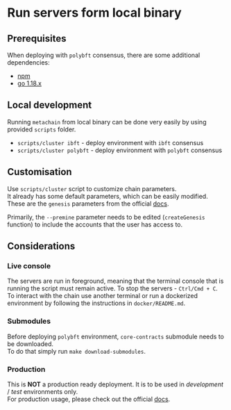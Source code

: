 # Run servers form local binary

## Prerequisites

When deploying with `polybft` consensus, there are some additional dependencies:
* [npm](https://nodejs.org/en/)
* [go 1.18.x](https://go.dev/dl/)

## Local development
Running `metachain` from local binary can be done very easily by using provided `scripts` folder.

* `scripts/cluster ibft` - deploy environment with `ibft` consensus
* `scripts/cluster polybft` - deploy environment with `polybft` consensus

## Customisation
Use `scripts/cluster` script to customize chain parameters.   
It already has some default parameters, which can be easily modified.
These are the `genesis` parameters from the official [docs](https://wiki.metachain.technology/docs//get-started/cli-commands#genesis-flags).

Primarily, the `--premine` parameter needs to be edited (`createGenesis` function) to include the accounts that the user has access to.

## Considerations

### Live console
The servers are run in foreground, meaning that the terminal console that is running the script 
must remain active. To stop the servers - `Ctrl/Cmd + C`.    
To interact with the chain use another terminal or run a dockerized environment by following the instructions 
in `docker/README.md`.

### Submodules
Before deploying `polybft` environment, `core-contracts` submodule needs to be downloaded.  
To do that simply run `make download-submodules`.

### Production
This is **NOT** a production ready deployment. It is to be used in *development* / *test* environments only.       
For production usage, please check out the official [docs](https://wiki.metachain.technology/docs//overview/). 
